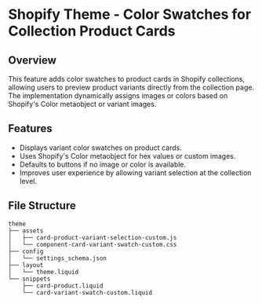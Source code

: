 # Shopify Theme - Color Swatches for Collection Product Cards


## Overview

This feature adds color swatches to product cards in Shopify collections, allowing users to preview product variants directly from the collection page. The implementation dynamically assigns images or colors based on Shopify's Color metaobject or variant images.


## Features

* Displays variant color swatches on product cards.
* Uses Shopify's Color metaobject for hex values or custom images.
* Defaults to buttons if no image or color is available.
* Improves user experience by allowing variant selection at the collection level.


## File Structure

```
theme
├── assets
│   ├── card-product-variant-selection-custom.js
│   └── component-card-variant-swatch-custom.css
├── config
│   └── settings_schema.json
├── layout
│   └── theme.liquid
└── snippets
    ├── card-product.liquid
    └── card-variant-swatch-custom.liquid
```
